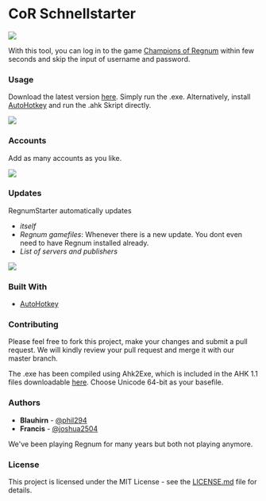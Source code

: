 # CoR Schnellstarter

![](https://cdn.treudler.net/18/181102021650-646x331.png)

With this tool, you can log in to the game [Champions of Regnum](https://www.championsofregnum.com/) within few seconds and skip the input of username and password.

### Usage

Download the latest version [here](https://github.com/phil294/cor-schnellstarter/releases/). Simply run the .exe. Alternatively, install [AutoHotkey](https://autohotkey.com/download/1.1/) and run the .ahk Skript directly.

![](https://cdn.treudler.net/18/181102021252jooltx.gif)

### Accounts

Add as many accounts as you like.

![](https://cdn.treudler.net/shared/screenshots/2018_08_31_22-33-53_xrQ2dH80gQ26hjPvpUPN.png)

### Updates

RegnumStarter automatically updates
- *itself*
- *Regnum gamefiles*: Whenever there is a new update. You dont even need to have Regnum installed already.
- *List of servers and publishers*

![](https://cdn.treudler.net/shared/screenshots/2018_08_31_22-04-11_EdXEcPV99rWSxYX6v9pJ.png)

### Built With

* [AutoHotkey](https://github.com/Lexikos/AutoHotkey_L)

### Contributing

Please feel free to fork this project, make your changes and submit a pull request. We will kindly review your pull request and merge it with our master branch.

The .exe has been compiled using Ahk2Exe, which is included in the AHK 1.1 files downloadable [here](https://autohotkey.com/download/1.1/).
Choose Unicode 64-bit as your basefile.

### Authors

* **Blauhirn** - [@phil294](https://github.com/phil294)
* **Francis** - [@joshua2504](https://github.com/joshua2504)

We've been playing Regnum for many years but both not playing anymore.

### License

This project is licensed under the MIT License - see the [LICENSE.md](LICENSE.md) file for details.
